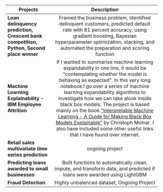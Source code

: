 | Projects       | Description  |
| ------------- |:-------------:|
| **Loan delinquency prediction, Crescent bank competition, Python, Second place winner**  | Framed the business problem, identified delinquent customers, predicted default rate with 81 percent accuracy, using gradient boosting, Bayesian hyperparameter optimization, stacking, and automated the preparation and scoring function |
| **Machine Learning Explainability - IBM Employee Attrition** | If I wanted to summarise machine learning expandability in one line, it would be "contemplating whether the model is behaving as expected". In this very long notebook I go over a series of machine learning expandability algorithms to investigate how we can take alook inside black box models. The project is based mainly on the book ["Interpretable Machine Learning - A Guide for Making Black Box Models Explainable"](https://christophm.github.io/interpretable-ml-book/) by Christoph Molnar. I also have included some other useful links that I have found over internet. |
| **Retail sales multivatiate time series prediction** | ongoing project |
| **Predicting loans awarded to small businesses** |Built functions to automatically clean, impute, and transform data, and predicted if loans were awarded using LightGBM |
| **Fraud Detection** | Highly unbalenced dataset, Ongoing Project|
